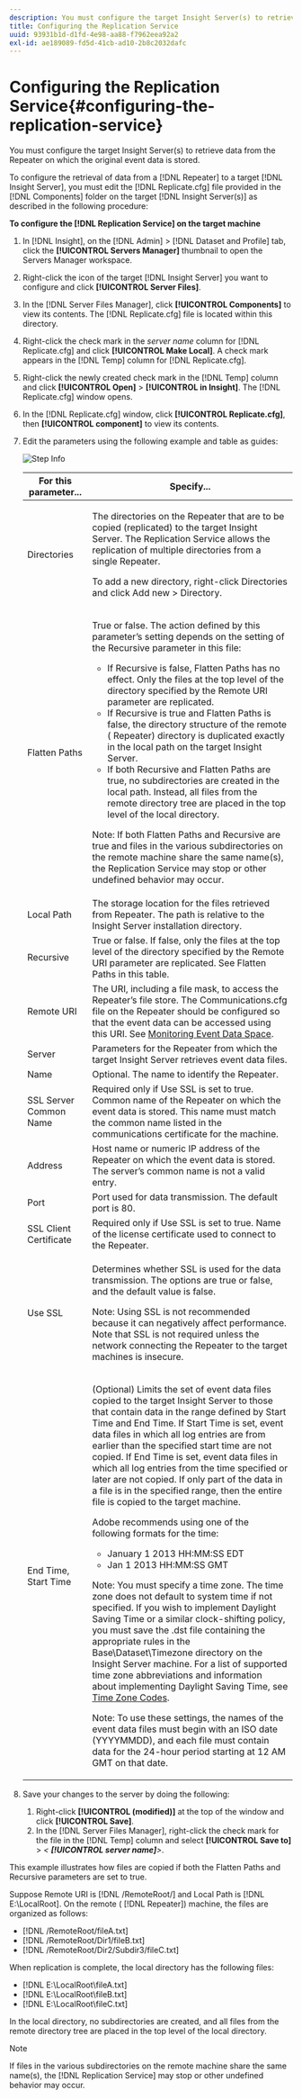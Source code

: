 ```yaml
---
description: You must configure the target Insight Server(s) to retrieve data from the Repeater on which the original event data is stored.
title: Configuring the Replication Service
uuid: 93931b1d-d1fd-4e98-aa88-f7962eea92a2
exl-id: ae189089-fd5d-41cb-ad10-2b8c2032dafc
---
```

# Configuring the Replication Service{#configuring-the-replication-service}

You must configure the target Insight Server(s) to retrieve data from the Repeater on which the original event data is stored.

To configure the retrieval of data from a [!DNL Repeater] to a target [!DNL Insight Server], you must edit the [!DNL Replicate.cfg] file provided in the [!DNL Components] folder on the target [!DNL Insight Server(s)] as described in the following procedure:

**To configure the [!DNL Replication Service] on the target machine** 

1. In [!DNL Insight], on the [!DNL Admin] > [!DNL Dataset and Profile] tab, click the **[!UICONTROL Servers Manager]** thumbnail to open the Servers Manager workspace.
1. Right-click the icon of the target [!DNL Insight Server] you want to configure and click **[!UICONTROL Server Files]**.
1. In the [!DNL Server Files Manager], click **[!UICONTROL Components]** to view its contents. The [!DNL Replicate.cfg] file is located within this directory.
1. Right-click the check mark in the *server name* column for [!DNL Replicate.cfg] and click **[!UICONTROL Make Local]**. A check mark appears in the [!DNL Temp] column for [!DNL Replicate.cfg].
1. Right-click the newly created check mark in the [!DNL Temp] column and click **[!UICONTROL Open]** > **[!UICONTROL in Insight]**. The [!DNL Replicate.cfg] window opens.
1. In the [!DNL Replicate.cfg] window, click **[!UICONTROL Replicate.cfg]**, then **[!UICONTROL component]** to view its contents.
1. Edit the parameters using the following example and table as guides:

   ![Step Info](assets/cfg_ReplicateFile.png)

   <table id="table_F32D4BFA2D834BBB81DF8F84417CA969"> 
   <thead> 
   <tr> 
      <th colname="col1" class="entry"> For this parameter... </th> 
      <th colname="col2" class="entry"> Specify... </th> 
   </tr> 
   </thead>
   <tbody> 
   <tr> 
      <td colname="col1"> Directories </td> 
      <td colname="col2"> <p>The directories on the <span class="wintitle"> Repeater</span> that are to be copied (replicated) to the target <span class="keyword"> Insight Server</span>. The <span class="wintitle"> Replication Service</span> allows the replication of multiple directories from a single <span class="wintitle"> Repeater</span>. </p> <p>To add a new directory, right-click <span class="uicontrol"> Directories</span> and click <span class="uicontrol"> Add new</span> &gt; <span class="uicontrol"> Directory</span>. </p> </td> 
   </tr> 
   <tr> 
      <td colname="col1"> Flatten Paths </td> 
      <td colname="col2"> <p>True or false. The action defined by this parameter’s setting depends on the setting of the Recursive parameter in this file: 
      <ul id="ul_D4BF3C22FBEF41C290ED938EB57E0F27">
      <li id="li_CB85E5AF9E1B4441AA38C2DB8D4F1800">If Recursive is false, Flatten Paths has no effect. Only the files at the top level of the directory specified by the Remote URI parameter are replicated. </li>
      <li id="li_8FDB351102344E3995035557445354BB">If Recursive is true and Flatten Paths is false, the directory structure of the remote (<span class="wintitle"> Repeater</span>) directory is duplicated exactly in the local path on the target <span class="keyword"> Insight Server</span>. </li>
      <li id="li_3114B191C73744658799E112C61AB004">If both Recursive and Flatten Paths are true, no subdirectories are created in the local path. Instead, all files from the remote directory tree are placed in the top level of the local directory. </li>
      </ul></p> <p> <p>Note: If both Flatten Paths and Recursive are true and files in the various subdirectories on the remote machine share the same name(s), the <span class="wintitle"> Replication Service</span> may stop or other undefined behavior may occur. </p> </p> </td> 
   </tr> 
   <tr> 
      <td colname="col1"> Local Path </td> 
      <td colname="col2">The storage location for the files retrieved from <span class="wintitle"> Repeater</span>. The path is relative to the <span class="keyword"> Insight Server</span> installation directory. </td> 
   </tr> 
   <tr> 
      <td colname="col1"> Recursive </td> 
      <td colname="col2"> True or false. If false, only the files at the top level of the directory specified by the Remote URI parameter are replicated. See Flatten Paths in this table. </td> 
   </tr> 
   <tr> 
      <td colname="col1"> Remote URI </td> 
      <td colname="col2">The URI, including a file mask, to access the <span class="wintitle"> Repeater’s</span> file store. The <span class="filepath"> Communications.cfg</span> file on the <span class="wintitle"> Repeater</span> should be configured so that the event data can be accessed using this URI. See <a href="../../../home/c-inst-svr/c-admin-inst-svr/c-mntr-disk-spc/t-mntr-evt-data-spc.md#task-a54d4bd16b96437f943cd09e5d848440"> Monitoring Event Data Space</a>. </td> 
   </tr> 
   <tr> 
      <td colname="col1"> Server </td> 
      <td colname="col2">Parameters for the <span class="wintitle"> Repeater</span> from which the target <span class="keyword"> Insight Server</span> retrieves event data files. </td> 
   </tr> 
   <tr> 
      <td colname="col1"> Name </td> 
      <td colname="col2">Optional. The name to identify the <span class="wintitle"> Repeater</span>. </td> 
   </tr> 
   <tr> 
      <td colname="col1"> SSL Server Common Name </td> 
      <td colname="col2">Required only if Use SSL is set to true. Common name of the <span class="wintitle"> Repeater</span> on which the event data is stored. This name must match the common name listed in the communications certificate for the machine. </td> 
   </tr> 
   <tr> 
      <td colname="col1"> Address </td> 
      <td colname="col2">Host name or numeric IP address of the <span class="wintitle"> Repeater</span> on which the event data is stored. The server’s common name is not a valid entry. </td> 
   </tr> 
   <tr> 
      <td colname="col1"> Port </td> 
      <td colname="col2"> Port used for data transmission. The default port is 80. </td> 
   </tr> 
   <tr> 
      <td colname="col1"> SSL Client Certificate </td> 
      <td colname="col2">Required only if Use SSL is set to true. Name of the license certificate used to connect to the <span class="wintitle"> Repeater</span>. </td> 
   </tr> 
   <tr> 
      <td colname="col1"> Use SSL </td> 
      <td colname="col2"> <p>Determines whether SSL is used for the data transmission. The options are true or false, and the default value is false. </p> <p> <p>Note: Using SSL is not recommended because it can negatively affect performance. Note that SSL is not required unless the network connecting the <span class="wintitle"> Repeater</span> to the target machines is insecure. </p> </p> </td> 
   </tr> 
   <tr> 
      <td colname="col1"> End Time, Start Time </td> 
      <td colname="col2"> <p>(Optional) Limits the set of event data files copied to the target <span class="keyword"> Insight Server</span> to those that contain data in the range defined by Start Time and End Time. If Start Time is set, event data files in which all log entries are from earlier than the specified start time are not copied. If End Time is set, event data files in which all log entries from the time specified or later are not copied. If only part of the data in a file is in the specified range, then the entire file is copied to the target machine. </p> <p>Adobe recommends using one of the following formats for the time: 
      <ul id="ul_AE15A159A4C043398B37AD56FDFD9DCA">
      <li id="li_4DEF0F13D13E43E39CBD1A0F32765F32">January 1 2013 HH:MM:SS EDT </li>
      <li id="li_E3275312E93D4C1FAA028543DC21B51A">Jan 1 2013 HH:MM:SS GMT </li>
      </ul></p> <p> <p>Note: You must specify a time zone. The time zone does not default to system time if not specified. If you wish to implement Daylight Saving Time or a similar clock-shifting policy, you must save the <span class="filepath"> .dst</span> file containing the appropriate rules in the Base\Dataset\Timezone directory on the <span class="keyword"> Insight Server</span> machine. For a list of supported time zone abbreviations and information about implementing Daylight Saving Time, see <a href="../../../home/c-inst-svr/c-time-zn-cds.md#concept-eed5ba32d5d347cf94b76db83b29f211"> Time Zone Codes</a>. </p> </p> <p> <p>Note:  To use these settings, the names of the event data files must begin with an ISO date (YYYYMMDD), and each file must contain data for the 24-hour period starting at 12 AM GMT on that date. </p> </p> </td> 
   </tr> 
   </tbody> 
   </table>

1. Save your changes to the server by doing the following:

    1. Right-click **[!UICONTROL (modified)]** at the top of the window and click **[!UICONTROL Save]**. 
    1. In the [!DNL Server Files Manager], right-click the check mark for the file in the [!DNL Temp] column and select **[!UICONTROL Save to]** > *< **[!UICONTROL server name]**>*.

<!-- <a id="example_A60DE2383CA341DCB512E52DE76ADA89"></a> -->

This example illustrates how files are copied if both the Flatten Paths and Recursive parameters are set to true.

Suppose Remote URI is [!DNL /RemoteRoot/] and Local Path is [!DNL E:\LocalRoot\]. On the remote ( [!DNL Repeater]) machine, the files are organized as follows:

* [!DNL /RemoteRoot/fileA.txt]
* [!DNL /RemoteRoot/Dir1/fileB.txt]
* [!DNL /RemoteRoot/Dir2/Subdir3/fileC.txt]

When replication is complete, the local directory has the following files:

* [!DNL E:\LocalRoot\fileA.txt] 
* [!DNL E:\LocalRoot\fileB.txt] 
* [!DNL E:\LocalRoot\fileC.txt]

In the local directory, no subdirectories are created, and all files from the remote directory tree are placed in the top level of the local directory.

>[!NOTE]
>
>If files in the various subdirectories on the remote machine share the same name(s), the [!DNL Replication Service] may stop or other undefined behavior may occur.

